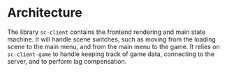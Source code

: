 # Architecture
The library `sc-client` contains the frontend rendering and main state machine.
It will handle scene switches, such as moving from the loading scene to the main
menu, and from the main menu to the game. It relies on `sc-client-game` to
handle keeping track of game data, connecting to the server, and to perform lag
compensation.
